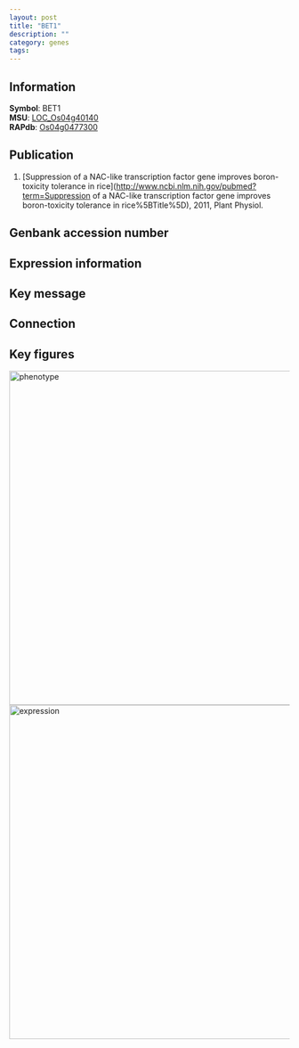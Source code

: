 ```yaml
---
layout: post
title: "BET1"
description: ""
category: genes
tags: 
---
```


## Information
__Symbol__: BET1  
__MSU__: [LOC_Os04g40140](http://rice.plantbiology.msu.edu/cgi-bin/ORF_infopage.cgi?orf=LOC_Os04g40140)  
__RAPdb__: [Os04g0477300](http://rapdb.dna.affrc.go.jp/viewer/gbrowse_details/irgsp1?name=Os04g0477300)  

## Publication
1. [Suppression of a NAC-like transcription factor gene improves boron-toxicity tolerance in rice](http://www.ncbi.nlm.nih.gov/pubmed?term=Suppression of a NAC-like transcription factor gene improves boron-toxicity tolerance in rice%5BTitle%5D), 2011, Plant Physiol.

## Genbank accession number

## Expression information

## Key message

## Connection

## Key figures
<img src="http://ricencode.github.io/images/BET1.pheno.png" alt="phenotype"  style="width: 600px;"/>

<img src="http://ricencode.github.io/images/BET1.exp.png" alt="expression"  style="width: 600px;"/>


